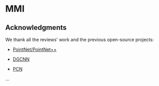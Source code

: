 # MMI
 
## Acknowledgments
We thank all the reviews' work and the previous open-source projects:

- [PointNet/PointNet++](https://github.com/erikwijmans/Pointnet2_PyTorch.git)

- [DGCNN](https://github.com/antao97/dgcnn.pytorch.git)

- [PCN](https://github.com/siriusdemon/pytorch-PCN.git)

...
